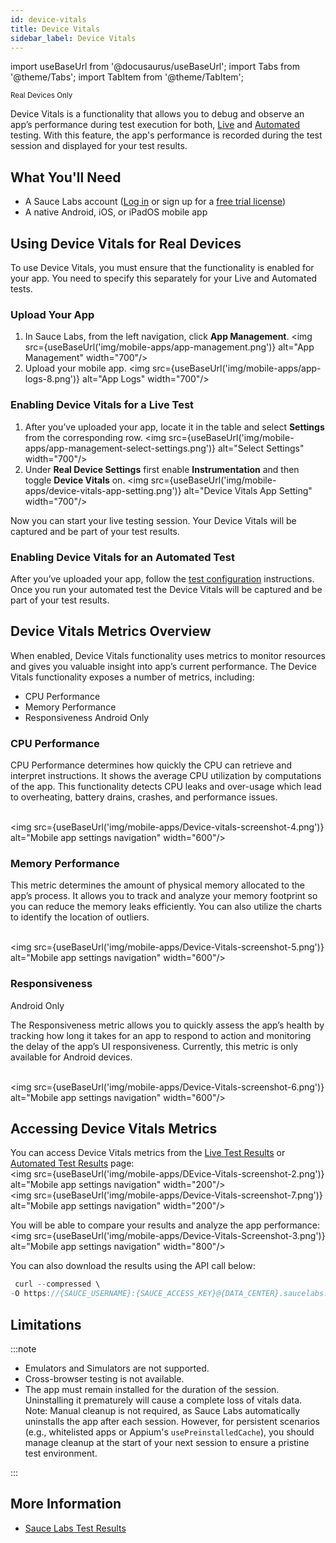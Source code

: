 ```yaml
---
id: device-vitals
title: Device Vitals
sidebar_label: Device Vitals
---
```


import useBaseUrl from '@docusaurus/useBaseUrl';
import Tabs from '@theme/Tabs';
import TabItem from '@theme/TabItem';

<p><small><span className="sauceGreen">Real Devices Only</span></small></p>

Device Vitals is a functionality that allows you to debug and observe an app’s performance during test execution for both, [Live](/mobile-apps/live-testing/live-mobile-app-testing/) and [Automated](/mobile-apps/automated-testing/) testing. With this feature, the app's performance is recorded during the test session and displayed for your test results.

## What You'll Need

- A Sauce Labs account ([Log in](https://accounts.saucelabs.com/am/XUI/#login/) or sign up for a [free trial license](https://saucelabs.com/sign-up))
- A native Android, iOS, or iPadOS mobile app

## Using Device Vitals for Real Devices

To use Device Vitals, you must ensure that the functionality is enabled for your app. You need to specify this separately for your Live and Automated tests.

### Upload Your App
1. In Sauce Labs, from the left navigation, click **App Management**.
   <img src={useBaseUrl('img/mobile-apps/app-management.png')} alt="App Management" width="700"/>
2. Upload your mobile app.
   <img src={useBaseUrl('img/mobile-apps/app-logs-8.png')} alt="App Logs" width="700"/>

### Enabling Device Vitals for a Live Test
1. After you’ve uploaded your app, locate it in the table and select **Settings** from the corresponding row.
   <img src={useBaseUrl('img/mobile-apps/app-management-select-settings.png')} alt="Select Settings" width="700"/>
2. Under **Real Device Settings** first enable **Instrumentation** and then toggle **Device Vitals** on.
   <img src={useBaseUrl('img/mobile-apps/device-vitals-app-setting.png')} alt="Device Vitals App Setting" width="700"/>

Now you can start your live testing session. Your Device Vitals will be captured and be part of your test results.

### Enabling Device Vitals for an Automated Test
After you’ve uploaded your app, follow the [test configuration](/dev/test-configuration-options/#resigningenabled) instructions. Once you run your automated test the Device Vitals will be captured and be part of your test results.

## Device Vitals Metrics Overview

When enabled, Device Vitals functionality uses metrics to monitor resources and gives you valuable insight into app’s current performance. The Device Vitals functionality exposes a number of metrics, including:

- CPU Performance
- Memory Performance
- Responsiveness <span className="sauceGreen">Android Only</span>

### CPU Performance

CPU Performance determines how quickly the CPU can retrieve and interpret instructions. It shows the average CPU utilization by computations of the app. This functionality detects CPU leaks and over-usage which lead to overheating, battery drains, crashes, and performance issues.

<br/><img src={useBaseUrl('img/mobile-apps/Device-vitals-screenshot-4.png')} alt="Mobile app settings navigation" width="600"/>

### Memory Performance

This metric determines the amount of physical memory allocated to the app’s process. It allows you to track and analyze your memory footprint so you can reduce the memory leaks efficiently. You can also utilize the charts to identify the location of outliers.

<br/><img src={useBaseUrl('img/mobile-apps/Device-Vitals-screenshot-5.png')} alt="Mobile app settings navigation" width="600"/>

### Responsiveness

<span className="sauceGreen">Android Only</span>

The Responsiveness metric allows you to quickly assess the app’s health by tracking how long it takes for an app to respond to action and monitoring the delay of the app’s UI responsiveness. Currently, this metric is only available for Android devices.

<br/><img src={useBaseUrl('img/mobile-apps/Device-Vitals-screenshot-6.png')} alt="Mobile app settings navigation" width="600"/>

## Accessing Device Vitals Metrics

You can access Device Vitals metrics from the [Live Test Results](/mobile-apps/live-testing/live-mobile-app-testing/) or [Automated Test Results](/mobile-apps/automated-testing/) page:
<br/><img src={useBaseUrl('img/mobile-apps/DEvice-Vitals-screenshot-2.png')} alt="Mobile app settings navigation" width="200"/>
<br/><img src={useBaseUrl('img/mobile-apps/Device-Vitals-screenshot-7.png')} alt="Mobile app settings navigation" width="200"/>

You will be able to compare your results and analyze the app performance:
<br/><img src={useBaseUrl('img/mobile-apps/Device-Vitals-Screenshot-3.png')} alt="Mobile app settings navigation" width="800"/>

You can also download the results using the API call below:

```java
 curl --compressed \
-O https://{SAUCE_USERNAME}:{SAUCE_ACCESS_KEY}@{DATA_CENTER}.saucelabs.com/v1/rdc/jobs/{JOB_ID}/insights.json
```

## Limitations

:::note

- Emulators and Simulators are not supported.
- Cross-browser testing is not available.
- The app must remain installed for the duration of the session. Uninstalling it prematurely will cause a complete loss of vitals data.
  Note: Manual cleanup is not required, as Sauce Labs automatically uninstalls the app after each session. However, for persistent scenarios (e.g., whitelisted apps or Appium's `usePreinstalledCache`), you should manage cleanup at the start of your next session to ensure a pristine test environment.

:::

## More Information

- [Sauce Labs Test Results](/test-results)
